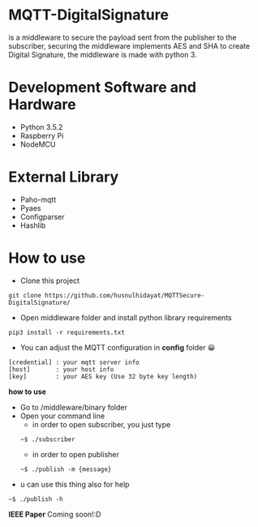 # MQTT-DigitalSignature
is a middleware to secure the payload sent from the publisher to the subscriber, securing the middleware implements AES and SHA to create Digital Signature, the middleware is made with python 3.
# Development Software and Hardware
- Python 3.5.2
- Raspberry Pi
- NodeMCU
# External Library
- Paho-mqtt
- Pyaes
- Configparser
- Hashlib
# How to use
- Clone this project
```
git clone https://github.com/husnulhidayat/MQTTSecure-DigitalSignature/
```
- Open middleware folder and install python library requirements
```
pip3 install -r requirements.txt
```
- You can adjust the MQTT configuration in **config** folder 😀
```
[credential] : your mqtt server info
[host]       : your host info
[key]        : your AES key (Use 32 byte key length)
```

**how to use**
- Go to /middleware/binary folder
- Open your command line
  - in order to open subscriber, you just type
  ```
  ~$ ./subscriber
  ```
  - in order to open publisher
  ```
  ~$ ./publish -m {message}
  ```
- u can use this thing also for help
```
~$ ./publish -h
```

**IEEE Paper**
Coming soon!:D







